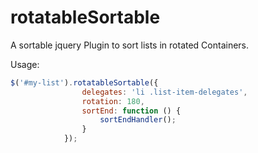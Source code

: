 # rotatableSortable
A sortable jquery Plugin to sort lists in rotated Containers.

Usage:
```javascript
$('#my-list').rotatableSortable({
                delegates: 'li .list-item-delegates',
                rotation: 180,
                sortEnd: function () {
                    sortEndHandler();
                }
            });
```
